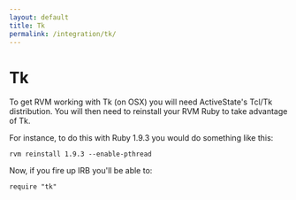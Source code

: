 ```yaml
---
layout: default
title: Tk
permalink: /integration/tk/
---
```


# Tk

To get RVM working with Tk (on OSX) you will need ActiveState's Tcl/Tk distribution.
You will then need to reinstall your RVM Ruby to take advantage of Tk.

For instance, to do this with Ruby 1.9.3 you would do something like this:

```
rvm reinstall 1.9.3 --enable-pthread
```

Now, if you fire up IRB you'll be able to:

```
require "tk"
```
